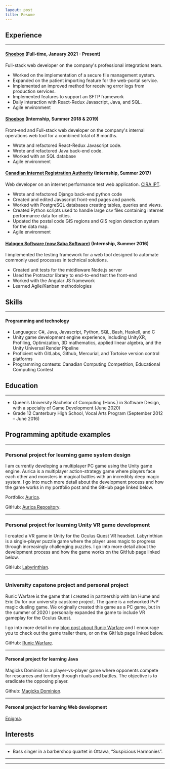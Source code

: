 ```yaml
---
layout: post
title: Resume
---
```


## Experience
----
#### [Shoebox](https://shoebox.md)           (Full-time, January 2021 - Present)
Full-stack web developer on the company's professional integrations team.
- Worked on the implementation of a secure file management system.
- Expanded on the patient importing feature for the web-portal service.
- Implemented an improved method for receiving error logs from production services.
- Implemented features to support an SFTP framework
- Daily interaction with React-Redux Javascript, Java, and SQL.
- Agile environment



#### [Shoebox](https://shoebox.md)           (Internship, Summer 2018 & 2019)
Front-end and Full-stack web developer on the company's internal operations web tool for a combined total of 8 months.
- Wrote and refactored React-Redux Javascript code.
- Wrote and refactored Java back-end code.
- Worked with an SQL database
- Agile environment



#### [Canadian Internet Registration Authority](https://cira.ca/)           (Internship, Summer 2017)
Web developer on an internet performance test web application. [CIRA IPT](https://performance.cira.ca/).
- Wrote and refactored Django back-end python code
- Created and edited Javascript front-end pages and panels.
- Worked with PostgreSQL databases creating tables, queries and views.
- Created Python scripts used to handle large csv files containing internet performance data for cities.
- Updated the postal code GIS regions and GIS region detection system for the data map.
- Agile environment



#### [Halogen Software (now Saba Software)](https://www.saba.com/)           (Internship, Summer 2016)
I implemented the testing framework for a web tool designed to automate commonly used processes in technical solutions.
- Created unit tests for the middleware Node.js server
- Used the Protractor library to end-to-end test the front-end
- Worked with the Angular JS framework
- Learned Agile/Kanban methodologies


## Skills
----

#### Programming and technology

- Languages: C#, Java, Javascript, Python, SQL, Bash, Haskell, and C
- Unity game development engine experience, including UnityXR, Profiling, Optimization, 3D mathematics, applied linear algebra, and the Unity Universal Render Pipeline
- Proficient with GitLabs, Github, Mercurial, and Tortoise version control platforms 
- Programming contests: Canadian Computing Competition, Educational Computing Contest


## Education
----
- Queen’s University Bachelor of Computing (Hons.) in Software Design, with a specialty of Game Development (June 2020)
- Grade 12 Canterbury High School, Vocal Arts Program	(September 2012 – June 2016)


## Programming aptitude examples ##

----
### Personal project for learning game system design
I am currently developing a multiplayer PC game using the Unity game engine. Aurica is a multiplayer action-strategy game where players face each other and monsters in magical battles with an incredibly deep magic system. I go into much more detail about the development process and how the game works in my portfolio post and the GitHub page linked below.

Portfolio: [Aurica](https://elliothume.github.io/Aurica/).

GitHub: [Aurica Repository](https://github.com/ElliotHume/Aurica).

---

### Personal project for learning Unity VR game development
I created a VR game in Unity for the Oculus Quest VR headset. Labyrinthian is a single-player puzzle game where the player uses magic to progress through increasingly challenging puzzles. I go into more detail about the development process and how the game works on the GitHub page linked below.

GitHub: [Labyrinthian](https://github.com/ElliotHume/LabyrinthianVR).

---

### University capstone project and personal project
Runic Warfare is the game that I created in partnership with Ian Hume and Eric Du for our university capstone project. The game is a networked PvP magic dueling game. We originally created this game as a PC game, but in the summer of 2020 I personally expanded the game to include VR gameplay for the Oculus Quest.

I go into more detail in my [blog post about Runic Warfare](https://elliothume.github.io/RunicWarfare/) and I encourage you to check out the game trailer there, or on the GitHub page linked below.

GitHub: [Runic Warfare](https://github.com/Humeian/Runic-Warfare).

---


#### Personal project for learning Java
Magicks Dominion is a player-vs-player game where opponents compete for resources and territory through rituals and battles. The objective is to eradicate the opposing player.

Github: [Magicks Dominion](http://github.com/elliothume/magicks-dominion).

---

#### Personal project for learning Web development
[Enigma](https://elliothume.github.io/Enigma/).







## Interests ##

----

- Bass singer in a barbershop quartet in Ottawa, “Suspicious Harmonies”.


----
****
